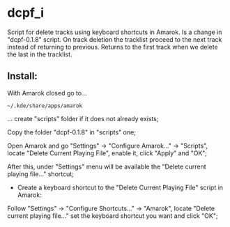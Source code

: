 dcpf_i
======

Script for delete tracks using keyboard shortcuts in Amarok.  Is a change in "dcpf-0.1.8" script. On track deletion the tracklist proceed to  the next track instead of returning to previous. Returns to the first track when  we delete the last in the tracklist.

Install:
-----

With Amarok closed go to...

```
~/.kde/share/apps/amarok
```

... create "scripts" folder if it does not already exists;

Copy the folder "dcpf-0.1.8" in "scripts" one;

Open Amarok and go "Settings" -> "Configure Amarok..." -> "Scripts", locate
"Delete Current Playing File", enable it, click "Apply" and "OK";

After this, under "Settings" menu will be available the "Delete current playing file..." shortcut;

 * Create a keyboard shortcut to the "Delete Current Playing File" script in Amarok:

Follow "Settings" -> "Configure Shortcuts..." -> "Amarok", locate
"Delete current playing file..." set the keyboard shortcut you want and click "OK";
